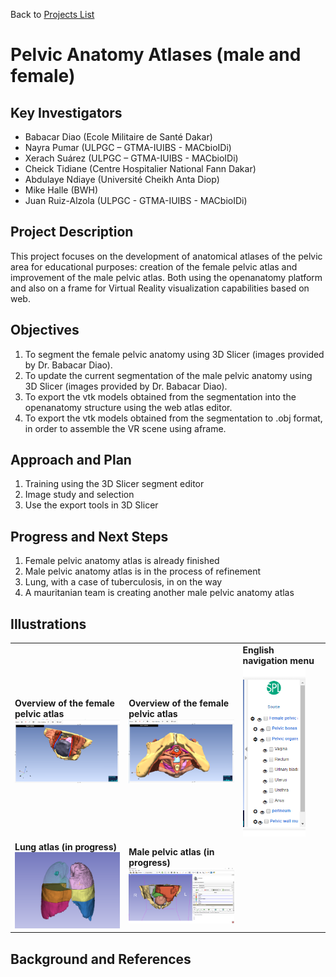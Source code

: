 Back to [Projects List](../../README.md#ProjectsList)

# Pelvic Anatomy Atlases (male and female)


## Key Investigators

- Babacar Diao (Ecole Militaire de Santé Dakar)
- Nayra Pumar (ULPGC – GTMA-IUIBS - MACbioIDi)
-	Xerach Suárez (ULPGC – GTMA-IUIBS - MACbioIDi)
-	Cheick Tidiane (Centre Hospitalier National Fann Dakar)
- Abdulaye Ndiaye (Université Cheikh Anta Diop)
- Mike Halle (BWH)
- Juan Ruiz-Alzola (ULPGC - GTMA-IUIBS - MACbioIDi)


## Project Description

This project focuses on the development of anatomical atlases of the pelvic area for educational purposes: creation of the female pelvic atlas and improvement of the male pelvic atlas. Both using the openanatomy platform and also on a frame for Virtual Reality visualization capabilities based on web.


## Objectives

1.	To segment the female pelvic anatomy using 3D Slicer (images provided by Dr. Babacar Diao).
1.	To update the current segmentation of the male pelvic anatomy using 3D Slicer (images provided by Dr. Babacar Diao).
1.	To export the vtk models obtained from the segmentation into the openanatomy structure using the web atlas editor.
1.	To export the vtk models obtained from the segmentation to .obj format, in order to assemble the VR scene using aframe.


## Approach and Plan

1.	Training using the 3D Slicer segment editor
1.	Image study and selection
1.	Use the export tools in 3D Slicer


## Progress and Next Steps

1. Female pelvic anatomy atlas is already finished
1. Male pelvic anatomy atlas is in the process of refinement
1. Lung, with a case of tuberculosis, in on the way
1. A mauritanian team is creating another male pelvic anatomy atlas


## Illustrations
<table border=0 width=100%>
  <tr>
    <td><b>Overview of the female pelvic atlas</b><br><img src="pelvis_fm.png" width="250"></td>
    <td><b>Overview of the female pelvic atlas</b><br><img src="pelvis_fm2.png" width="250"></td>
    <td><b>English navigation menu</b><br><img src="pelvis_fm-menuEN.png" width="100"></td>
  </tr>
    <tr>
    <td><b>Lung atlas (in progress)</b><br><img src="lung.png" width="250"></td>
    <td><b>Male pelvic atlas (in progress)</b><br><img src="pelvis-mau.png" width="250"></td>
  </tr>
  </table>


## Background and References


